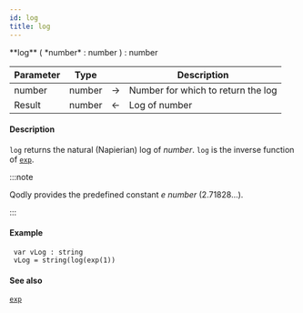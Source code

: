 ```yaml
---
id: log
title: log
---
```


<!-- REF #_command_.log.Syntax -->**log** ( *number* : number ) : number<!-- END REF -->


<!-- REF #_command_.log.Params -->
|Parameter|Type||Description|
|---------|--- |:---:|------|
|number|number|&#8594;|Number for which to return the log|
|Result|number|&#8592;|Log of number|
<!-- END REF -->

#### Description

`log` <!-- REF #_command_.log.Summary -->returns the natural (Napierian) log of *number*<!-- END REF -->. `log` is the inverse function of [`exp`](exp.md).

:::note

Qodly provides the predefined constant *e number* (2.71828...).

:::

#### Example

```qs
 var vLog : string
 vLog = string(log(exp(1))

```

#### See also

[`exp`](exp.md)
